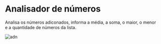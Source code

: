 # Analisador de números
Analisa os números adiconados, informa a média, a soma, o maior, o menor e a quantidade de números da lista. 

![adn](https://user-images.githubusercontent.com/97335833/152058546-bb0d4861-379c-435f-a953-1311977df9bd.gif)
